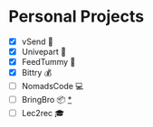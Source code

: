 # Personal Projects
- [x] vSend :lips:
- [x] Univepart :school:
- [x] FeedTummy :apple:
- [x] Bittry :moneybag:
- [ ] NomadsCode :computer:
- [ ] BringBro :package: [*](http://tr2me.com)
- [ ] Lec2rec :mortar_board:
